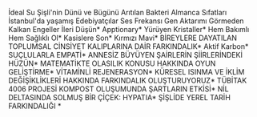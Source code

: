 ﻿﻿İdeal Su
Şişli'nin Dünü ve Bügünü
Arıtılan Bakteri
Almanca Sıfatları
İstanbul'da yaşamış Edebiyatçılar
Ses Frekansı
Gen Aktarımı
Görmeden Kalkan Engeller
İleri Düşün*
Apptionary*
Yürüyen Kristaller*
Hem Bakımlı Hem Sağlıklı Ol*
Kasislere Son*
Kırmızı Mavi*
BİREYLERE DAYATILAN TOPLUMSAL CİNSİYET KALIPLARINA DAİR FARKINDALIK*
Aktif Karbon*
SUÇLULARLA EMPATİ*
ANNESİZ BÜYÜYEN ŞAİRLERİN ŞİİRLERİNDEKİ HÜZÜN*
MATEMATİKTE OLASILIK KONUSU HAKKINDA OYUN GELİŞTİRME*
VİTAMİNLİ REJENERASYON*
KÜRESEL ISINMA VE İKLİM DEĞİŞİKLİKLERİ HAKKINDA FARKINDALIK OLUŞTURUYORUZ*
TÜBİTAK 4006 PROJESİ KOMPOST OLUŞUMUNDA ŞARTLARIN ETKİSİ*
NİL DELTASINDA SOLMUŞ BİR ÇİÇEK: HYPATIA*
ŞİŞLİDE YEREL TARİH FARKINDALIĞI *
